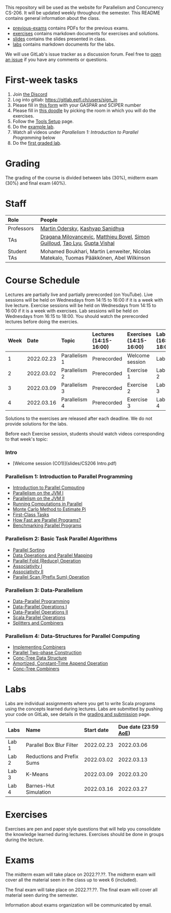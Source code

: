This repository will be used as the website for Parallelism and Concurrency CS-206. It will be updated weekly throughout the semester. This README contains general information about the class.

- [previous-exams](previous-exams) contains PDFs for the previous exams.
- [exercises](exercises) contains markdown documents for exercises and solutions.
- [slides](slides) contains the slides presented in class.
- [labs](labs) contains markdown documents for the labs.

We will use GitLab's issue tracker as a discussion forum. Feel free to [open an issue](https://gitlab.epfl.ch/lamp/cs206/issues) if you have any comments or questions.

# First-week tasks

1. Join [the Discord](https://discord.gg/tgbPcCFSm2)
1. Log into gitlab: https://gitlab.epfl.ch/users/sign_in
1. Please fill in [this form](https://forms.gle/N6F3Q3jZm71AASby9) with your GASPAR and SCIPER number
1. Please fill in [this doodle](https://doodle.com/poll/yi2c33zkb8nre3ug) by picking the room in which you will do the exercises.
1. Follow the [Tools Setup](labs/tools-setup.md) page.
1. Do the [example lab](labs/example-lab.md).
1. Watch all videos under *Parallelism 1: Introduction to Parallel Programming* below
1. Do the [first graded lab](labs/lab1-parallel-box-blur-filter/).

# Grading

The grading of the course is divided between labs (30%), midterm exam (30%) and final exam (40%).

# Staff

| Role        | People |
| :---        | :--- |
| Professors  | [Martin Odersky](https://people.epfl.ch/martin.odersky), [Kashyap Sanidhya](https://people.epfl.ch/sanidhya.kashyap) |
| TAs         | [Dragana Milovancevic](https://people.epfl.ch/dragana.milovancevic),  [Matthieu Bovel](https://people.epfl.ch/matthieu.bovel), [Simon Guilloud](https://people.epfl.ch/simon.guilloud), [Tao Lyu](https://people.epfl.ch/tao.lyu), [Gupta Vishal](https://people.epfl.ch/vishal.gupta)|
| Student TAs | Mohamed Boukhari, Martin Lenweiter, Nicolas Matekalo, Tuomas Pääkkönen, Abel Wilkinson |

# Course Schedule

Lectures are partially live and partially prerecorded (on YouTube).
Live sessions will be held on Wednesdays from 14:15 to 16:00 if it is a week with live lecture.
Exercise sessions will be held on Wednesdays from 14:15 to 16:00  if it is a week with exercises.
Lab sessions will be held on Wednesdays from 16:15 to 18:00.
You should watch the prerecorded lectures before doing the exercies.

<!-- seq 0 7 100 | xargs -i date -d "02/24/2021 {} days" +"%d.%m.%Y"  -->

| Week | Date       | Topic            | Lectures (14:15-16:00) | Exercises (14:15-16:00) | Labs (16:15-18:00) |
| :--  | :--        | :--              | :--                    | :--                     | :--                |
| 1    | 2022.02.23 | Parallelism 1    | Prerecorded            | Welcome session         | Lab 1              |
| 2    | 2022.03.02 | Parallelism 2    | Prerecorded            | Exercise 1              | Lab 1 & 2          |
| 3    | 2022.03.09 | Parallelism 3    | Prerecorded            | Exercise 2              | Lab 2 & 3          |
| 4    | 2022.03.16 | Parallelism 4    | Prerecorded            | Exercise 3              | Lab 3 & 4          |

Solutions to the exercises are released after each deadline. We do not provide solutions for the labs.

Before each Exercise session, students should watch videos corresponding to that week's topic:

### Intro
- [Welcome session (CO1)](slides/CS206 Intro.pdf)

### Parallelism 1: Introduction to Parallel Programming

- [Introduction to Parallel Computing](https://www.youtube.com/watch?v=94O72nyNFY0)
- [Parallelism on the JVM I](https://www.youtube.com/watch?v=I8w-q1TPtjA)
- [Parallelism on the JVM II](https://www.youtube.com/watch?v=BbVWGWTNAXw)
- [Running Computations in Parallel](https://www.youtube.com/watch?v=KkMZGJ3M2-o)
- [Monte Carlo Method to Estimate Pi](https://www.youtube.com/watch?v=VBCf-aTgpPU)
- [First-Class Tasks](https://www.youtube.com/watch?v=mrVVaXCuhBc)
- [How Fast are Parallel Programs?](https://www.youtube.com/watch?v=Lpnexp_Qxgo)
- [Benchmarking Parallel Programs](https://www.youtube.com/watch?v=LvS_kjCssfg)

### Parallelism 2: Basic Task Parallel Algorithms

- [Parallel Sorting](https://www.youtube.com/watch?v=AcuvVgQbphg)
- [Data Operations and Parallel Mapping](https://www.youtube.com/watch?v=ghYtMLrphZw)
- [Parallel Fold (Reduce) Operation](https://www.youtube.com/watch?v=hEBgyhIoWww)
- [Associativity I](https://www.youtube.com/watch?v=q-Cl3whISCY)
- [Associativity II](https://www.youtube.com/watch?v=XBjqYavDUB8)
- [Parallel Scan (Prefix Sum) Operation](https://www.youtube.com/watch?v=CYr3YaQiMwo)

### Parallelism 3: Data-Parallelism

- [Data-Parallel Programming](https://www.youtube.com/watch?v=WW7TabCiOV8)
- [Data-Parallel Operations I](https://www.youtube.com/watch?v=Vd35YQ8DEO4)
- [Data-Parallel Operations II](https://www.youtube.com/watch?v=dcMgKtuAh3s)
- [Scala Parallel Operations](https://www.youtube.com/watch?v=NjkxjAT7ohE)
- [Splitters and Combiners](https://www.youtube.com/watch?v=Redz85Nlle4)

### Parallelism 4: Data-Structures for Parallel Computing

- [Implementing Combiners](https://www.youtube.com/watch?v=dTP0ntniB2I)
- [Parallel Two-phase Construction](https://www.youtube.com/watch?v=XcMtq3OdjQ0)
- [Conc-Tree Data Structure](https://www.youtube.com/watch?v=cUXHXKL8Xvs)
- [Amortized, Constant-Time Append Operation](https://www.youtube.com/watch?v=Ic5DUZLITVI)
- [Conc-Tree Combiners](https://www.youtube.com/watch?v=aLfFlCC1vjc)


# Labs

Labs are individual assignments where you get to write Scala programs using the concepts learned during lectures.
Labs are submitted by pushing your code on GitLab, see details in the [grading and submission](labs/grading-and-submission.md) page.

| Labs  | Name                       | Start date  | Due date (23:59 [AoE](https://en.wikipedia.org/wiki/Anywhere_on_Earth)) |
| :--   | :--                        | :--         | :--         |
| Lab 1 | Parallel Box Blur Filter   | 2022.02.23  | 2022.03.06  |
| Lab 2 | Reductions and Prefix Sums | 2022.03.02  | 2022.03.13  |
| Lab 3 | K-Means                    | 2022.03.09  | 2022.03.20  |
| Lab 4 | Barnes-Hut Simulation      | 2022.03.16  | 2022.03.27  |

# Exercises

Exercises are pen and paper style questions that will help you consolidate the knowledge learned during lectures.
Exercises should be done in groups during the lecture.

# Exams

The midterm exam will take place on 2022.??.??. The midterm exam will cover all the material seen in the class up to week 6 (included).

The final exam will take place on 2022.??.??. The final exam will cover all material seen during the semester.

Information about exams organization will be communicated by email.

[YouTubeConcurrency1]: https://www.youtube.com/watch?v=5oUpSoUoII4
[YouTubeConcurrency2]: https://www.youtube.com/watch?v=Jvo-vrxaGnk
[YouTubeConcurrency3]: https://www.youtube.com/watch?v=t4tqMzfvclk
